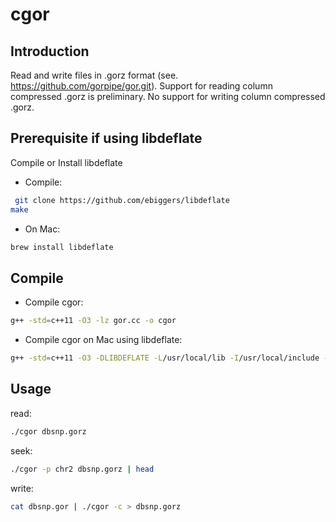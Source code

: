 # cgor

## Introduction

Read and write files in .gorz format (see. https://github.com/gorpipe/gor.git). 
Support for reading column compressed .gorz is preliminary.
No support for writing column compressed .gorz.

## Prerequisite if using libdeflate

Compile or Install libdeflate
* Compile: 
```bash
 git clone https://github.com/ebiggers/libdeflate  
make
```

* On Mac: 
```bash
brew install libdeflate
```

## Compile

* Compile cgor: 
```bash
g++ -std=c++11 -O3 -lz gor.cc -o cgor
```
* Compile cgor on Mac using libdeflate: 
```bash
g++ -std=c++11 -O3 -DLIBDEFLATE -L/usr/local/lib -I/usr/local/include -ldeflate gor.cc -o cgor
```

## Usage

read: 
```bash
./cgor dbsnp.gorz
```
seek:
```bash
./cgor -p chr2 dbsnp.gorz | head
```
write:
```bash
cat dbsnp.gor | ./cgor -c > dbsnp.gorz
```